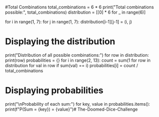 #Total Combinations
total_combinations = 6 * 6
print("Total combinations possible:", total_combinations)
distribution = [[0] * 6 for _ in range(6)]

for i in range(1, 7):
    for j in range(1, 7):
        distribution[i-1][j-1] = (i, j)

# Displaying the distribution
print("Distribution of all possible combinations:")
for row in distribution:
    print(row)
probabilities = {}
for i in range(2, 13):
    count = sum(1 for row in distribution for val in row if sum(val) == i)
    probabilities[i] = count / total_combinations

# Displaying probabilities
print("\nProbability of each sum:")
for key, value in probabilities.items():
    print(f"P(Sum = {key}) = {value}")# The-Doomed-Dice-Challenge
